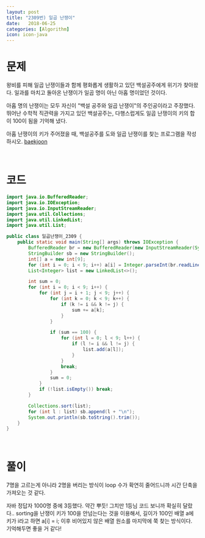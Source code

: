 ```yaml
---
layout: post
title: "2309번) 일곱 난쟁이"
date:   2018-06-25
categories: [Algorithm]
icon: icon-java
---
```


# 문제
왕비를 피해 일곱 난쟁이들과 함께 평화롭게 생활하고 있던 백설공주에게 위기가 찾아왔다. 일과를 마치고 돌아온 난쟁이가 일곱 명이 아닌 아홉 명이었던 것이다.

아홉 명의 난쟁이는 모두 자신이 "백설 공주와 일곱 난쟁이"의 주인공이라고 주장했다. 뛰어난 수학적 직관력을 가지고 있던 백설공주는, 다행스럽게도 일곱 난쟁이의 키의 합이 100이 됨을 기억해 냈다.

아홉 난쟁이의 키가 주어졌을 때, 백설공주를 도와 일곱 난쟁이를 찾는 프로그램을 작성하시오. [baekjoon](https://www.acmicpc.net/problem/2309)

<br>

# 코드
```java
import java.io.BufferedReader;
import java.io.IOException;
import java.io.InputStreamReader;
import java.util.Collections;
import java.util.LinkedList;
import java.util.List;

public class 일곱난쟁이_2309 {
    public static void main(String[] args) throws IOException {
        BufferedReader br = new BufferedReader(new InputStreamReader(System.in));
        StringBuilder sb = new StringBuilder();
        int[] a = new int[9];
        for (int i = 0; i < 9; i++) a[i] = Integer.parseInt(br.readLine());
        List<Integer> list = new LinkedList<>();

        int sum = 0;
        for (int i = 0; i < 9; i++) {
            for (int j = i + 1; j < 9; j++) {
                for (int k = 0; k < 9; k++) {
                    if (k != i && k != j) {
                        sum += a[k];
                    }
                }

                if (sum == 100) {
                    for (int l = 0; l < 9; l++) {
                        if (l != i && l != j) {
                            list.add(a[l]);
                        }
                    }
                    break;
                }
                sum = 0;
            }
            if (!list.isEmpty()) break;
        }

        Collections.sort(list);
        for (int l : list) sb.append(l + "\n");
        System.out.println(sb.toString().trim());
    }
}
```

<br>

# 풀이
7명을 고르는게 아니라 2명을 버리는 방식이 loop 수가 확연히 줄어드니까 시간 단축을 가져오는 것 같다.

자바 정답자 1000명 중에 3등했다. 약간 뿌듯! 그치만 1등님 코드 보니까 확실히 달랐다.. sorting을 난쟁이 키가 100을 안넘는다는 것을 이용해서, 길이가 100인 배열 a에 키가 i라고 하면 a[i] = i; 이후 비어있지 않은 배열 원소를 마지막에 쭉 찾는 방식이다. 기억해두면 좋을 거 같다!
